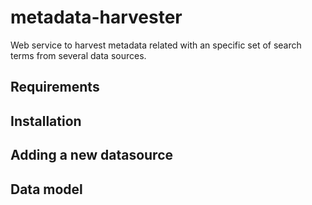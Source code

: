 # metadata-harvester
Web service to harvest metadata related with an specific set of search terms from several data sources.

## Requirements

## Installation

## Adding a new datasource

## Data model
